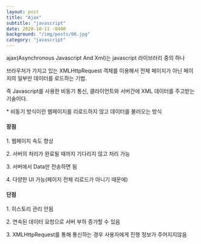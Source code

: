 ```yaml
---
layout: post
title: "Ajax"
subtitle: "javascript"
date: 2020-10-11 -0400
background: "/img/posts/06.jpg"
category: "javascript"
---
```


ajax(Asynchronous Javascript And Xml)는 javascript 라이브러리 중의 하나

브라우저가 가지고 있는 XMLHttpRequest 객체를 이용해서 전체 페이지가 아닌 페이지의 일부만 데이터를 로드하는 기법.

즉 Javascript를 사용한 비동기 통신, 클라이언트와 서버간에 XML 데이터를 주고받는 기술이다.

\* 비동기 방식이란 웹페이지를 리로드하지 않고 데이터를 불러오는 방식

#### 장점

1\. 웹페이지 속도 향상

2\. 서버의 처리가 완료될 때까지 기다리지 않고 처리 가능

3\. 서버에서 Data만 전송하면 됨

4\. 다양한 UI 가능(페이지 전체 리로드가 아니기 때문에)

#### 단점

1\. 히스토리 관리 안됨

2\. 연속된 데이터 요청으로 서버 부하 증가할 수 있음

3\. XMLHttpRequest를 통해 통신하는 경우 사용자에게 진행 정보가 주어지지않음